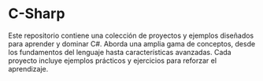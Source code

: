 # C-Sharp
Este repositorio contiene una colección de proyectos y ejemplos diseñados para aprender y dominar C#. Aborda una amplia gama de conceptos, desde los fundamentos del lenguaje hasta características avanzadas. Cada proyecto incluye ejemplos prácticos y ejercicios para reforzar el aprendizaje.
